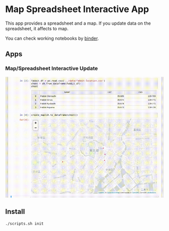 Map Spreadsheet Interactive App
===============================

This app provides a spreadsheet and a map.
If you update data on the spreadsheet, it affects to map.

You can check working notebooks by [binder](https://mybinder.org/v2/gh/hamasho/jupyter-apps/master).

## Apps

### Map/Spreadsheet Interactive Update

![Demo](assets/map-spreadsheet-app-example.gif)

## Install

```sh
./scripts.sh init
```

